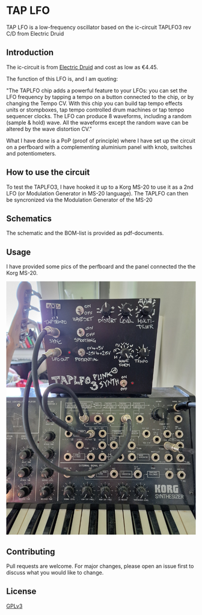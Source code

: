 # TAP LFO
TAP LFO is a low-frequency oscillator based on the ic-circuit TAPLFO3 rev C/D from Electric Druid

## Introduction
The ic-circuit is from [Electric Druid](https://electricdruid.net/product/taplfo3/) and cost as low as €4.45.

The function of this LFO is, and I am quoting:

"The TAPLFO chip adds a powerful feature to your LFOs: you can set the LFO frequency by tapping a tempo on a button connected to the chip, or by changing the Tempo CV. With this chip you can build tap tempo effects units or stompboxes, tap tempo controlled drum machines or tap tempo sequencer clocks.
The LFO can produce 8 waveforms, including a random (sample & hold) wave. All the waveforms except the random wave can be altered by the wave distortion CV."

What I have done is a PoP (proof of principle) where I have set up the circuit on a perfboard with a complementing aluminium panel with knob, switches and potentiometers.

## How to use the circuit
To test the TAPLFO3, I have hooked it up to a Korg MS-20 to use it as a 2nd LFO (or Modulation Generator in MS-20 language). The TAPLFO can then be syncronized via the Modulation Generator of the MS-20

## Schematics
The schematic and the BOM-list is provided as pdf-documents.

## Usage
I have provided some pics of the perfboard and the panel connected the the Korg MS-20.

![](TAPLFO3_FrontPanel.jpg)

## Contributing
Pull requests are welcome. For major changes, please open an issue first
to discuss what you would like to change.

## License
[GPLv3](https://www.gnu.org/licenses/gpl-3.0.en.html)
